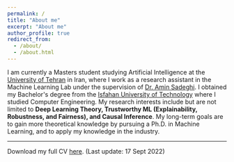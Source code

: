 ```yaml
---
permalink: /
title: "About me"
excerpt: "About me"
author_profile: true
redirect_from: 
  - /about/
  - /about.html
---
```


I am currently a Masters student studying Artificial Intelligence at the [University of Tehran](https://ut.ac.ir/en) in Iran, where I work as a research assistant in the Machine Learning Lab under the supervision of [Dr. Amin Sadeghi](https://scholar.google.com/citations?hl=en&user=Viogmi8AAAAJ&view_op=list_works&sortby=pubdate). I obtained my Bachelor's degree from the [Isfahan University of Technology](http://english.iut.ac.ir/) where I studied Computer Engineering. My research interests include but are not limited to **Deep Learning Theory, Trustworthy ML (Explainability, Robustness, and Fairness), and Causal Inference**. My long-term goals are to gain more theoretical knowledge by pursuing a Ph.D. in Machine Learning, and to apply my knowledge in the industry. 

--------------

Download my full CV [here](../files/CV_yara_m_bahram.pdf). (Last update: 17 Sept 2022)


